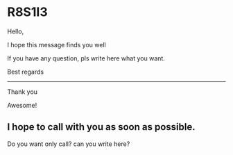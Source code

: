 # R8S1I3

Hello,

I hope this message finds you well

If you have any question, pls write here what you want.

Best regards



-------------------------------
Thank you

Awesome! 

I hope to call with you as soon as possible.
----------------------------------------------
Do you want only call? can you write here?
